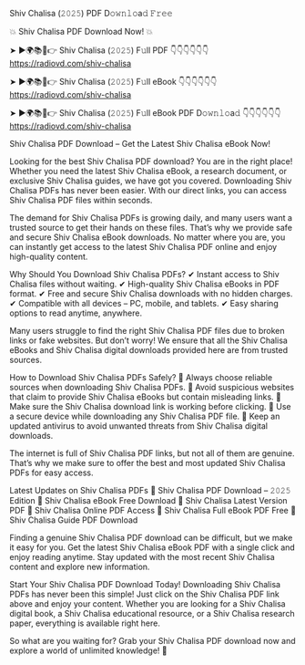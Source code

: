 Shiv Chalisa (𝟸𝟶𝟸𝟻) PDF D𝚘𝚠𝚗𝚕𝚘a𝚍 𝙵𝚛𝚎𝚎

💥 Shiv Chalisa PDF Download Now! 💥

➤ ►🌍📚📱👉 Shiv Chalisa (𝟸𝟶𝟸𝟻) F𝚞ll PDF 👇👇👇👇👇👇
https://radiovd.com/shiv-chalisa

➤ ►🌍📚📱👉 Shiv Chalisa (𝟸𝟶𝟸𝟻) F𝚞ll eBook 👇👇👇👇👇👇
https://radiovd.com/shiv-chalisa

➤ ►🌍📚📱👉 Shiv Chalisa (𝟸𝟶𝟸𝟻) F𝚞ll eBook PDF D𝚘𝚠𝚗𝚕𝚘a𝚍 👇👇👇👇👇👇
https://radiovd.com/shiv-chalisa

Shiv Chalisa PDF Download – Get the Latest Shiv Chalisa eBook Now!

Looking for the best Shiv Chalisa PDF download? You are in the right place! Whether you need the latest Shiv Chalisa eBook, a research document, or exclusive Shiv Chalisa guides, we have got you covered. Downloading Shiv Chalisa PDFs has never been easier. With our direct links, you can access Shiv Chalisa PDF files within seconds.

The demand for Shiv Chalisa PDFs is growing daily, and many users want a trusted source to get their hands on these files. That’s why we provide safe and secure Shiv Chalisa eBook downloads. No matter where you are, you can instantly get access to the latest Shiv Chalisa PDF online and enjoy high-quality content.

Why Should You Download Shiv Chalisa PDFs?
✔ Instant access to Shiv Chalisa files without waiting.
✔ High-quality Shiv Chalisa eBooks in PDF format.
✔ Free and secure Shiv Chalisa downloads with no hidden charges.
✔ Compatible with all devices – PC, mobile, and tablets.
✔ Easy sharing options to read anytime, anywhere.

Many users struggle to find the right Shiv Chalisa PDF files due to broken links or fake websites. But don’t worry! We ensure that all the Shiv Chalisa eBooks and Shiv Chalisa digital downloads provided here are from trusted sources.

How to Download Shiv Chalisa PDFs Safely?
📌 Always choose reliable sources when downloading Shiv Chalisa PDFs.
📌 Avoid suspicious websites that claim to provide Shiv Chalisa eBooks but contain misleading links.
📌 Make sure the Shiv Chalisa download link is working before clicking.
📌 Use a secure device while downloading any Shiv Chalisa PDF file.
📌 Keep an updated antivirus to avoid unwanted threats from Shiv Chalisa digital downloads.

The internet is full of Shiv Chalisa PDF links, but not all of them are genuine. That’s why we make sure to offer the best and most updated Shiv Chalisa PDFs for easy access.

Latest Updates on Shiv Chalisa PDFs
🔹 Shiv Chalisa PDF Download – 𝟸𝟶𝟸𝟻 Edition
🔹 Shiv Chalisa eBook Free Download
🔹 Shiv Chalisa Latest Version PDF
🔹 Shiv Chalisa Online PDF Access
🔹 Shiv Chalisa Full eBook PDF Free
🔹 Shiv Chalisa Guide PDF Download

Finding a genuine Shiv Chalisa PDF download can be difficult, but we make it easy for you. Get the latest Shiv Chalisa eBook PDF with a single click and enjoy reading anytime. Stay updated with the most recent Shiv Chalisa content and explore new information.

Start Your Shiv Chalisa PDF Download Today!
Downloading Shiv Chalisa PDFs has never been this simple! Just click on the Shiv Chalisa PDF link above and enjoy your content. Whether you are looking for a Shiv Chalisa digital book, a Shiv Chalisa educational resource, or a Shiv Chalisa research paper, everything is available right here.

So what are you waiting for? Grab your Shiv Chalisa PDF download now and explore a world of unlimited knowledge! 🚀